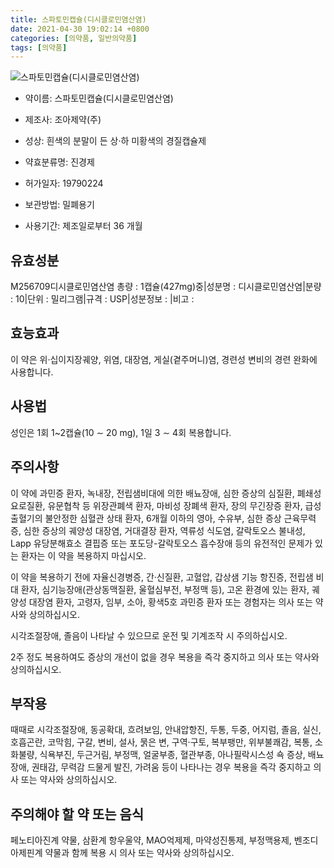 ```yaml
---
title: 스파토민캡슐(디시클로민염산염)
date: 2021-04-30 19:02:14 +0800
categories: [의약품, 일반의약품]
tags: [의약품]
---
```

![스파토민캡슐(디시클로민염산염)](https://nedrug.mfds.go.kr/pbp/cmn/itemImageDownload/1NOwp2F6IJj)

- 약이름: 스파토민캡슐(디시클로민염산염)
- 제조사: 조아제약(주)
- 성상: 흰색의 분말이 든 상·하 미황색의 경질캡슐제

- 약효분류명: 진경제
- 허가일자: 19790224
- 보관방법: 밀폐용기
- 사용기간: 제조일로부터 36 개월
## 유효성분
M256709디시클로민염산염
총량 : 1캡슐(427mg)중|성분명 : 디시클로민염산염|분량 : 10|단위 : 밀리그램|규격 : USP|성분정보 : |비고 :
## 효능효과
이 약은 위·십이지장궤양, 위염, 대장염, 게실(곁주머니)염, 경련성 변비의 경련 완화에 사용합니다. 

## 사용법
성인은 1회 1~2캡슐(10 ∼ 20 mg), 1일 3 ∼ 4회 복용합니다.

## 주의사항
이 약에 과민증 환자, 녹내장, 전립샘비대에 의한 배뇨장애, 심한 증상의 심질환, 폐쇄성 요로질환, 유문협착 등 위장관폐색 환자, 마비성 장폐색 환자, 장의 무긴장증 환자, 급성 출혈기의 불안정한 심혈관 상태 환자, 6개월 이하의 영아, 수유부, 심한 증상 근육무력증, 심한 증상의 궤양성 대장염, 거대결장 환자, 역류성 식도염, 갈락토오스 불내성, Lapp 유당분해효소 결핍증 또는 포도당-갈락토오스 흡수장애 등의 유전적인 문제가 있는 환자는 이 약을 복용하지 마십시오.

이 약을 복용하기 전에 자율신경병증, 간·신질환, 고혈압, 갑상샘 기능 항진증, 전립샘 비대 환자, 심기능장애(관상동맥질환, 울혈심부전, 부정맥 등), 고온 환경에 있는 환자, 궤양성 대장염 환자, 고령자, 임부, 소아, 황색5호 과민증 환자 또는 경험자는 의사 또는 약사와 상의하십시오.

시각조절장애, 졸음이 나타날 수 있으므로 운전 및 기계조작 시 주의하십시오.

2주 정도 복용하여도 증상의 개선이 없을 경우 복용을 즉각 중지하고 의사 또는 약사와 상의하십시오. 

## 부작용
때때로 시각조절장애, 동공확대, 흐려보임, 안내압항진, 두통, 두중, 어지럼, 졸음, 실신, 호흡곤란, 코막힘, 구갈, 변비, 설사, 묽은 변, 구역·구토, 복부팽만, 위부불쾌감, 복통, 소화불량, 식욕부진, 두근거림, 부정맥, 얼굴부종, 혈관부종, 아나필락시스성 쇽 증상, 배뇨장애, 권태감, 무력감 드물게 발진, 가려움 등이 나타나는 경우 복용을 즉각 중지하고 의사 또는 약사와 상의하십시오.

## 주의해야 할 약 또는 음식
페노티아진계 약물, 삼환계 항우울약, MAO억제제, 마약성진통제, 부정맥용제, 벤조디아제핀계 약물과 함께 복용 시 의사 또는 약사와 상의하십시오.

